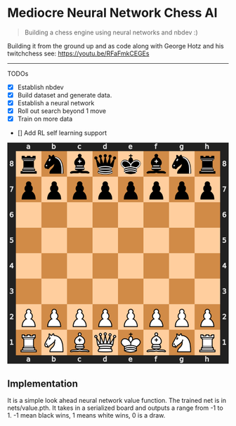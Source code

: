 # Mediocre Neural Network Chess AI
> Building a chess engine using neural networks and nbdev :)


Building it from the ground up and as code along with George Hotz and his twitchchess see: 
https://youtu.be/RFaFmkCEGEs

---
TODOs
- [x] Establish nbdev
- [x] Build dataset and generate data.
- [x] Establish a neural network
- [x] Roll out search beyond 1 move
- [x] Train on more data
- [] Add RL self learning support


![svg](docs/images/output_1_0.svg)


## Implementation

It is a simple look ahead neural network value function. The trained net is in nets/value.pth. It takes in a serialized board and outputs a range from -1 to 1. -1 mean black wins, 1 means white wins, 0 is a draw.
